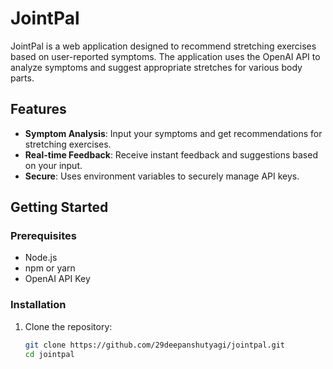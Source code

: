 # JointPal

JointPal is a web application designed to recommend stretching exercises based on user-reported symptoms. The application uses the OpenAI API to analyze symptoms and suggest appropriate stretches for various body parts.

## Features

- **Symptom Analysis**: Input your symptoms and get recommendations for stretching exercises.
- **Real-time Feedback**: Receive instant feedback and suggestions based on your input.
- **Secure**: Uses environment variables to securely manage API keys.

## Getting Started

### Prerequisites

- Node.js
- npm or yarn
- OpenAI API Key

### Installation

1. Clone the repository:
   ```sh
   git clone https://github.com/29deepanshutyagi/jointpal.git
   cd jointpal